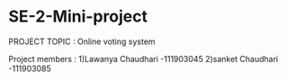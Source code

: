 # SE-2-Mini-project

PROJECT TOPIC : Online voting system 

Project members :
  1)Lawanya Chaudhari -111903045
  2)sanket Chaudhari -111903085
  
  
